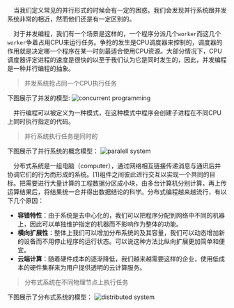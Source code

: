 &emsp;当我们定义常见的并行形式的时候会有一定的困惑。我们会发现并行系统跟并发系统非常的相近，然而他们还是有一定区别的。

&emsp;对于并发编程，我们有一个场景是这样的，一个程序分派几个`worker`而这几个`worker`争着占用CPU来运行任务。争抢的发生是CPU调度器来控制的，调度器的作用就是决定哪一个程序在某一时刻最适合使用CPU资源。大部分情况下，CPU调度器评定进程的速度是很快的以至于我们认为它是同时发生的，因此，并发编程是一种并行编程的抽象。

> 并发系统抢占同一个CPU执行任务

下图展示了并发的模型:
![concurrent programming](https://github.com/hellorocky/techblog/blob/master/picture/Concurrent%20programming%20scheme.png)

&emsp;并行编程可以被定义为一种模式，在这种模式中程序会创建子进程在不同CPU上同时执行指定的代码。

> 并行系统执行任务是同时的

下图展示了并行系统的概念模型：
![paralell system](https://raw.githubusercontent.com/hellorocky/techblog/master/picture/Parallel%20programming%20scheme.png)

&emsp;分布式系统是一组电脑（computer），通过网络相互链接传递消息与通讯后并协调它们的行为而形成的系统。[1]组件之间彼此进行交互以实现一个共同的目标。把需要进行大量计算的工程数据分区成小块，由多台计算机分别计算，再上传运算结果后，将结果统一合并得出数据结论的科学。分布式编程越来越流行，有以下几个原因：

* **容错特性**：由于系统是去中心化的，我们可以把程序分配到网络中不同的机器上，因此可以单独维护指定的机器而不影响作为整体的功能。
* **横向扩展性**：整体上我们可以增加分布系统的及其容量，我们可以动态增加新的设备而不用停止程序的运行状态。可以说这种方法比纵向扩展更加简单和便宜。
* **云端计算**：随着硬件成本的逐渐降低，我们越来越需要这样的企业，使用低成本的硬件集群来为用户提供透明的云计算服务。

> 分布式系统在不同物理节点上执行任务

下图展示了分布式系统的模型：
![distributed system](https://raw.githubusercontent.com/hellorocky/techblog/master/picture/Distributed%20programming%20scheme.png)

